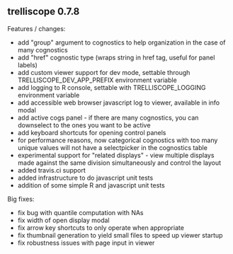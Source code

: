 trelliscope 0.7.8
-------------------------------------------------------------------------------

Features / changes:
- add "group" argument to cognostics to help organization in the case of many cognostics
- add "href" cognostic type (wraps string in href tag, useful for panel labels)
- add custom viewer support for dev mode, settable through TRELLISCOPE_DEV_APP_PREFIX environment variable
- add logging to R console, settable with TRELLISCOPE_LOGGING environment variable
- add accessible web browser javascript log to viewer, available in info modal
- add active cogs panel - if there are many cognostics, you can downselect to the ones you want to be active
- add keyboard shortcuts for opening control panels
- for performance reasons, now categorical cognostics with too many unique values will not have a selectpicker in the cognostics table
- experimental support for "related displays" - view multiple displays made against the same division simultaneously and control the layout
- added travis.ci support
- added infrastructure to do javascript unit tests
- addition of some simple R and javascript unit tests

Big fixes:
- fix bug with quantile computation with NAs
- fix width of open display modal
- fix arrow key shortcuts to only operate when appropriate
- fix thumbnail generation to yield small files to speed up viewer startup
- fix robustness issues with page input in viewer




